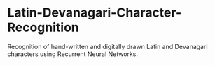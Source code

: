 # Latin-Devanagari-Character-Recognition
Recognition of hand-written and digitally drawn Latin and Devanagari characters using Recurrent Neural Networks.
